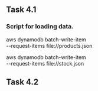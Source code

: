 
<h2>Task 4.1</h2>

<h3>Script for loading data.</h3>

aws dynamodb batch-write-item \
    --request-items file://products.json

aws dynamodb batch-write-item \
    --request-items file://stock.json

<h2>Task 4.2</h2>
